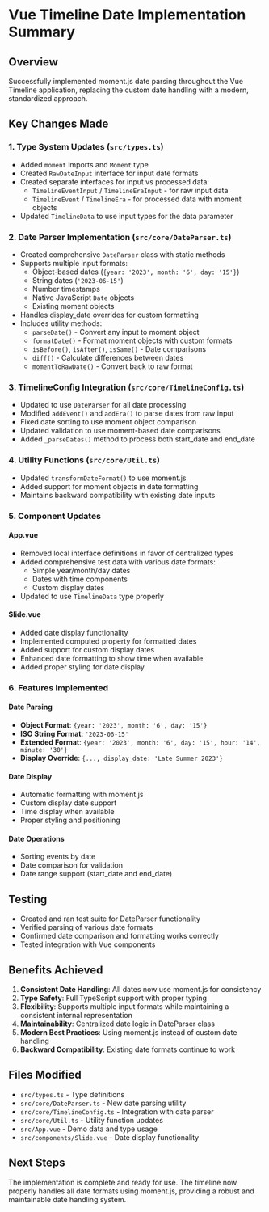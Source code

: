 # Vue Timeline Date Implementation Summary

## Overview
Successfully implemented moment.js date parsing throughout the Vue Timeline application, replacing the custom date handling with a modern, standardized approach.

## Key Changes Made

### 1. Type System Updates (`src/types.ts`)
- Added `moment` imports and `Moment` type
- Created `RawDateInput` interface for input date formats
- Created separate interfaces for input vs processed data:
  - `TimelineEventInput` / `TimelineEraInput` - for raw input data
  - `TimelineEvent` / `TimelineEra` - for processed data with moment objects
- Updated `TimelineData` to use input types for the data parameter

### 2. Date Parser Implementation (`src/core/DateParser.ts`)
- Created comprehensive `DateParser` class with static methods
- Supports multiple input formats:
  - Object-based dates (`{year: '2023', month: '6', day: '15'}`)
  - String dates (`'2023-06-15'`)
  - Number timestamps
  - Native JavaScript `Date` objects
  - Existing moment objects
- Handles display_date overrides for custom formatting
- Includes utility methods:
  - `parseDate()` - Convert any input to moment object
  - `formatDate()` - Format moment objects with custom formats
  - `isBefore()`, `isAfter()`, `isSame()` - Date comparisons
  - `diff()` - Calculate differences between dates
  - `momentToRawDate()` - Convert back to raw format

### 3. TimelineConfig Integration (`src/core/TimelineConfig.ts`)
- Updated to use `DateParser` for all date processing
- Modified `addEvent()` and `addEra()` to parse dates from raw input
- Fixed date sorting to use moment object comparison
- Updated validation to use moment-based date comparisons
- Added `_parseDates()` method to process both start_date and end_date

### 4. Utility Functions (`src/core/Util.ts`)
- Updated `transformDateFormat()` to use moment.js
- Added support for moment objects in date formatting
- Maintains backward compatibility with existing date inputs

### 5. Component Updates

#### App.vue
- Removed local interface definitions in favor of centralized types
- Added comprehensive test data with various date formats:
  - Simple year/month/day dates
  - Dates with time components
  - Custom display dates
- Updated to use `TimelineData` type properly

#### Slide.vue
- Added date display functionality
- Implemented computed property for formatted dates
- Added support for custom display dates
- Enhanced date formatting to show time when available
- Added proper styling for date display

### 6. Features Implemented

#### Date Parsing
- **Object Format**: `{year: '2023', month: '6', day: '15'}`
- **ISO String Format**: `'2023-06-15'`
- **Extended Format**: `{year: '2023', month: '6', day: '15', hour: '14', minute: '30'}`
- **Display Override**: `{..., display_date: 'Late Summer 2023'}`

#### Date Display
- Automatic formatting with moment.js
- Custom display date support
- Time display when available
- Proper styling and positioning

#### Date Operations
- Sorting events by date
- Date comparison for validation
- Date range support (start_date and end_date)

## Testing
- Created and ran test suite for DateParser functionality
- Verified parsing of various date formats
- Confirmed date comparison and formatting works correctly
- Tested integration with Vue components

## Benefits Achieved
1. **Consistent Date Handling**: All dates now use moment.js for consistency
2. **Type Safety**: Full TypeScript support with proper typing
3. **Flexibility**: Supports multiple input formats while maintaining a consistent internal representation
4. **Maintainability**: Centralized date logic in DateParser class
5. **Modern Best Practices**: Using moment.js instead of custom date handling
6. **Backward Compatibility**: Existing date formats continue to work

## Files Modified
- `src/types.ts` - Type definitions
- `src/core/DateParser.ts` - New date parsing utility
- `src/core/TimelineConfig.ts` - Integration with date parser
- `src/core/Util.ts` - Utility function updates
- `src/App.vue` - Demo data and type usage
- `src/components/Slide.vue` - Date display functionality

## Next Steps
The implementation is complete and ready for use. The timeline now properly handles all date formats using moment.js, providing a robust and maintainable date handling system.
